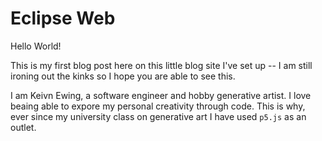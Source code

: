 # Eclipse Web

Hello World!

This is my first blog post here on this little blog site I've set up -- I am still ironing out the kinks so I hope you are able to see this.

I am Keivn Ewing, a software engineer and hobby generative artist. I love beaing able to expore my personal creativity through code. This is why, ever since my university class on generative art I have used `p5.js` as an outlet.
